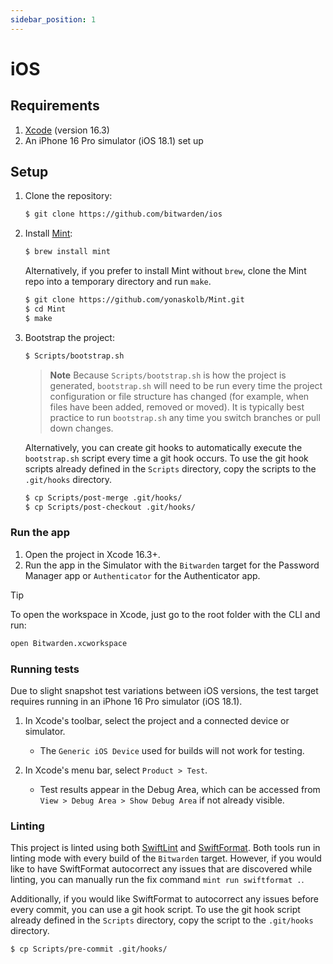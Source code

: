 ```yaml
---
sidebar_position: 1
---
```


# iOS

## Requirements

1. [Xcode](https://developer.apple.com/xcode/) (version 16.3)
2. An iPhone 16 Pro simulator (iOS 18.1) set up

## Setup

1. Clone the repository:

   ```sh
   $ git clone https://github.com/bitwarden/ios
   ```

2. Install [Mint](https://github.com/yonaskolb/mint):

   ```sh
   $ brew install mint
   ```

   Alternatively, if you prefer to install Mint without `brew`, clone the Mint repo into a temporary
   directory and run `make`.

   ```sh
   $ git clone https://github.com/yonaskolb/Mint.git
   $ cd Mint
   $ make
   ```

3. Bootstrap the project:

   ```sh
   $ Scripts/bootstrap.sh
   ```

   > **Note** Because `Scripts/bootstrap.sh` is how the project is generated, `bootstrap.sh` will
   > need to be run every time the project configuration or file structure has changed (for example,
   > when files have been added, removed or moved). It is typically best practice to run
   > `bootstrap.sh` any time you switch branches or pull down changes.

   Alternatively, you can create git hooks to automatically execute the `bootstrap.sh` script every
   time a git hook occurs. To use the git hook scripts already defined in the `Scripts` directory,
   copy the scripts to the `.git/hooks` directory.

   ```sh
   $ cp Scripts/post-merge .git/hooks/
   $ cp Scripts/post-checkout .git/hooks/
   ```

### Run the app

1. Open the project in Xcode 16.3+.
2. Run the app in the Simulator with the `Bitwarden` target for the Password Manager app or `Authenticator` for the Authenticator app.

> [!TIP]
> To open the workspace in Xcode, just go to the root folder with the CLI and run:
> ```sh
> open Bitwarden.xcworkspace
> ```

### Running tests

Due to slight snapshot test variations between iOS versions, the test target requires running in an
iPhone 16 Pro simulator (iOS 18.1).

1. In Xcode's toolbar, select the project and a connected device or simulator.

   - The `Generic iOS Device` used for builds will not work for testing.

2. In Xcode's menu bar, select `Product > Test`.
   - Test results appear in the Debug Area, which can be accessed from
     `View > Debug Area > Show Debug Area` if not already visible.

### Linting

This project is linted using both [SwiftLint](https://github.com/realm/SwiftLint) and
[SwiftFormat](https://github.com/nicklockwood/SwiftFormat). Both tools run in linting mode with
every build of the `Bitwarden` target. However, if you would like to have SwiftFormat autocorrect
any issues that are discovered while linting, you can manually run the fix command
`mint run swiftformat .`.

Additionally, if you would like SwiftFormat to autocorrect any issues before every commit, you can
use a git hook script. To use the git hook script already defined in the `Scripts` directory, copy
the script to the `.git/hooks` directory.

```sh
$ cp Scripts/pre-commit .git/hooks/
```
